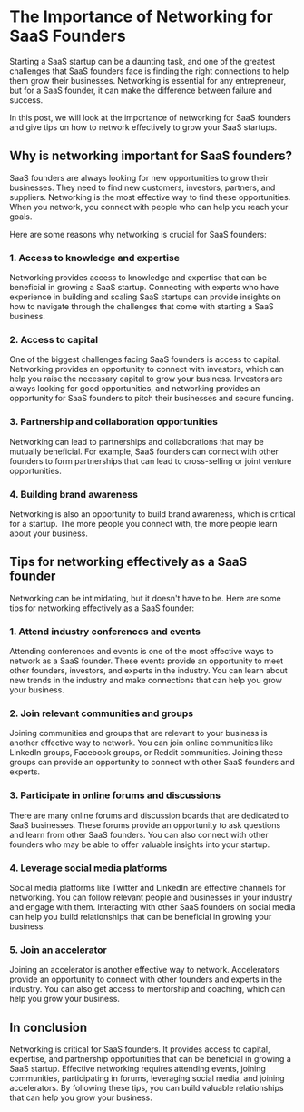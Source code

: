 # The Importance of Networking for SaaS Founders

Starting a SaaS startup can be a daunting task, and one of the greatest challenges that SaaS founders face is finding the right connections to help them grow their businesses. Networking is essential for any entrepreneur, but for a SaaS founder, it can make the difference between failure and success.

In this post, we will look at the importance of networking for SaaS founders and give tips on how to network effectively to grow your SaaS startups.

## Why is networking important for SaaS founders?

SaaS founders are always looking for new opportunities to grow their businesses. They need to find new customers, investors, partners, and suppliers. Networking is the most effective way to find these opportunities. When you network, you connect with people who can help you reach your goals. 

Here are some reasons why networking is crucial for SaaS founders:

### 1. Access to knowledge and expertise

Networking provides access to knowledge and expertise that can be beneficial in growing a SaaS startup. Connecting with experts who have experience in building and scaling SaaS startups can provide insights on how to navigate through the challenges that come with starting a SaaS business. 

### 2. Access to capital

One of the biggest challenges facing SaaS founders is access to capital. Networking provides an opportunity to connect with investors, which can help you raise the necessary capital to grow your business. Investors are always looking for good opportunities, and networking provides an opportunity for SaaS founders to pitch their businesses and secure funding.

### 3. Partnership and collaboration opportunities

Networking can lead to partnerships and collaborations that may be mutually beneficial. For example, SaaS founders can connect with other founders to form partnerships that can lead to cross-selling or joint venture opportunities.

### 4. Building brand awareness

Networking is also an opportunity to build brand awareness, which is critical for a startup. The more people you connect with, the more people learn about your business.

## Tips for networking effectively as a SaaS founder

Networking can be intimidating, but it doesn't have to be. Here are some tips for networking effectively as a SaaS founder:

### 1. Attend industry conferences and events

Attending conferences and events is one of the most effective ways to network as a SaaS founder. These events provide an opportunity to meet other founders, investors, and experts in the industry. You can learn about new trends in the industry and make connections that can help you grow your business.

### 2. Join relevant communities and groups

Joining communities and groups that are relevant to your business is another effective way to network. You can join online communities like LinkedIn groups, Facebook groups, or Reddit communities. Joining these groups can provide an opportunity to connect with other SaaS founders and experts.

### 3. Participate in online forums and discussions

There are many online forums and discussion boards that are dedicated to SaaS businesses. These forums provide an opportunity to ask questions and learn from other SaaS founders. You can also connect with other founders who may be able to offer valuable insights into your startup.

### 4. Leverage social media platforms

Social media platforms like Twitter and LinkedIn are effective channels for networking. You can follow relevant people and businesses in your industry and engage with them. Interacting with other SaaS founders on social media can help you build relationships that can be beneficial in growing your business.

### 5. Join an accelerator

Joining an accelerator is another effective way to network. Accelerators provide an opportunity to connect with other founders and experts in the industry. You can also get access to mentorship and coaching, which can help you grow your business.

## In conclusion

Networking is critical for SaaS founders. It provides access to capital, expertise, and partnership opportunities that can be beneficial in growing a SaaS startup. Effective networking requires attending events, joining communities, participating in forums, leveraging social media, and joining accelerators. By following these tips, you can build valuable relationships that can help you grow your business.
